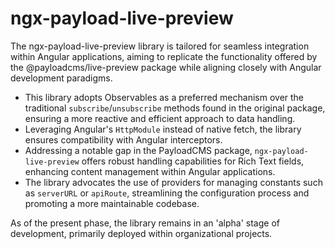 # ngx-payload-live-preview

The ngx-payload-live-preview library is tailored for seamless integration within Angular applications, aiming to replicate the functionality offered by the @payloadcms/live-preview package while aligning closely with Angular development paradigms.

-   This library adopts Observables as a preferred mechanism over the traditional `subscribe`/`unsubscribe` methods found in the original package, ensuring a more reactive and efficient approach to data handling.
-   Leveraging Angular's `HttpModule` instead of native fetch, the library ensures compatibility with Angular interceptors.
-   Addressing a notable gap in the PayloadCMS package, `ngx-payload-live-preview` offers robust handling capabilities for Rich Text fields, enhancing content management within Angular applications.
-   The library advocates the use of providers for managing constants such as `serverURL` or `apiRoute`, streamlining the configuration process and promoting a more maintainable codebase.

As of the present phase, the library remains in an 'alpha' stage of development, primarily deployed within organizational projects.

